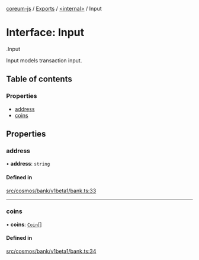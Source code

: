 [coreum-js](../README.md) / [Exports](../modules.md) / [<internal\>](../modules/internal_.md) / Input

# Interface: Input

[<internal>](../modules/internal_.md).Input

Input models transaction input.

## Table of contents

### Properties

- [address](internal_.Input.md#address)
- [coins](internal_.Input.md#coins)

## Properties

### address

• **address**: `string`

#### Defined in

[src/cosmos/bank/v1beta1/bank.ts:33](https://github.com/CooperFoundation/coreum-js/blob/54a22f0/src/cosmos/bank/v1beta1/bank.ts#L33)

___

### coins

• **coins**: [`Coin`](../modules/internal_.md#coin)[]

#### Defined in

[src/cosmos/bank/v1beta1/bank.ts:34](https://github.com/CooperFoundation/coreum-js/blob/54a22f0/src/cosmos/bank/v1beta1/bank.ts#L34)
